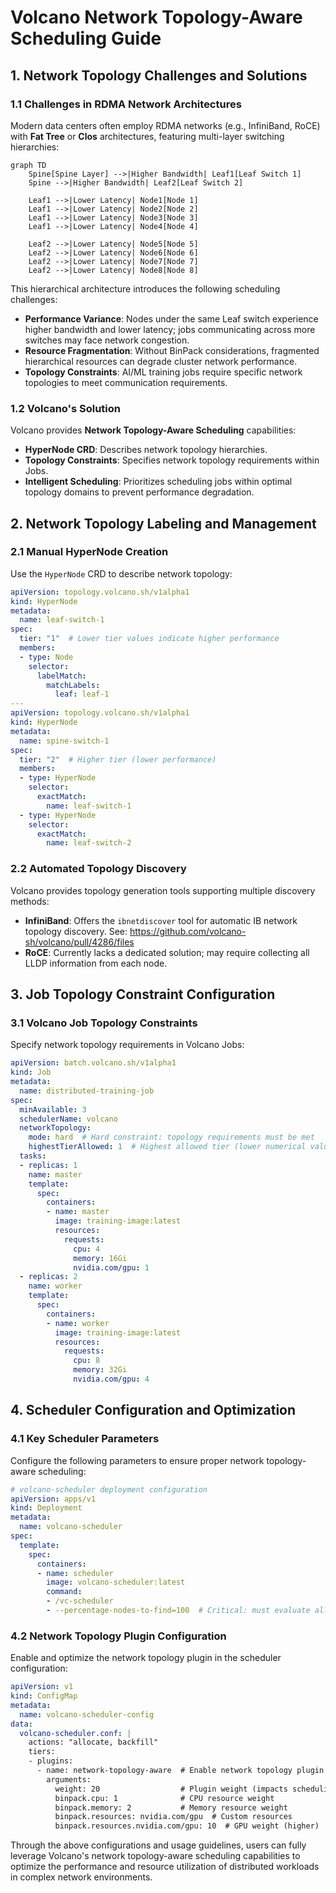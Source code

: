 # Volcano Network Topology-Aware Scheduling Guide

## 1. Network Topology Challenges and Solutions

### 1.1 Challenges in RDMA Network Architectures

Modern data centers often employ RDMA networks (e.g., InfiniBand, RoCE) with **Fat Tree** or **Clos** architectures, featuring multi-layer switching hierarchies:

```mermaid
graph TD
    Spine[Spine Layer] -->|Higher Bandwidth| Leaf1[Leaf Switch 1]
    Spine -->|Higher Bandwidth| Leaf2[Leaf Switch 2]
    
    Leaf1 -->|Lower Latency| Node1[Node 1]
    Leaf1 -->|Lower Latency| Node2[Node 2]
    Leaf1 -->|Lower Latency| Node3[Node 3]
    Leaf1 -->|Lower Latency| Node4[Node 4]
    
    Leaf2 -->|Lower Latency| Node5[Node 5]
    Leaf2 -->|Lower Latency| Node6[Node 6]
    Leaf2 -->|Lower Latency| Node7[Node 7]
    Leaf2 -->|Lower Latency| Node8[Node 8]
```

This hierarchical architecture introduces the following scheduling challenges:
- **Performance Variance**: Nodes under the same Leaf switch experience higher bandwidth and lower latency; jobs communicating across more switches may face network congestion.
- **Resource Fragmentation**: Without BinPack considerations, fragmented hierarchical resources can degrade cluster network performance.
- **Topology Constraints**: AI/ML training jobs require specific network topologies to meet communication requirements.

### 1.2 Volcano's Solution

Volcano provides **Network Topology-Aware Scheduling** capabilities:
- **HyperNode CRD**: Describes network topology hierarchies.
- **Topology Constraints**: Specifies network topology requirements within Jobs.
- **Intelligent Scheduling**: Prioritizes scheduling jobs within optimal topology domains to prevent performance degradation.

## 2. Network Topology Labeling and Management

### 2.1 Manual HyperNode Creation

Use the `HyperNode` CRD to describe network topology:

```yaml
apiVersion: topology.volcano.sh/v1alpha1
kind: HyperNode
metadata:
  name: leaf-switch-1
spec:
  tier: "1"  # Lower tier values indicate higher performance
  members:
  - type: Node
    selector:
      labelMatch:
        matchLabels:
          leaf: leaf-1
---
apiVersion: topology.volcano.sh/v1alpha1
kind: HyperNode
metadata:
  name: spine-switch-1
spec:
  tier: "2"  # Higher tier (lower performance)
  members:
  - type: HyperNode
    selector:
      exactMatch:
        name: leaf-switch-1
  - type: HyperNode
    selector:
      exactMatch:
        name: leaf-switch-2
```

### 2.2 Automated Topology Discovery

Volcano provides topology generation tools supporting multiple discovery methods:

- **InfiniBand**: Offers the `ibnetdiscover` tool for automatic IB network topology discovery. See: https://github.com/volcano-sh/volcano/pull/4286/files
- **RoCE**: Currently lacks a dedicated solution; may require collecting all LLDP information from each node.

## 3. Job Topology Constraint Configuration

### 3.1 Volcano Job Topology Constraints

Specify network topology requirements in Volcano Jobs:

```yaml
apiVersion: batch.volcano.sh/v1alpha1
kind: Job
metadata:
  name: distributed-training-job
spec:
  minAvailable: 3
  schedulerName: volcano
  networkTopology:
    mode: hard  # Hard constraint: topology requirements must be met
    highestTierAllowed: 1  # Highest allowed tier (lower numerical value indicates better performance)
  tasks:
  - replicas: 1
    name: master
    template:
      spec:
        containers:
        - name: master
          image: training-image:latest
          resources:
            requests:
              cpu: 4
              memory: 16Gi
              nvidia.com/gpu: 1
  - replicas: 2
    name: worker
    template:
      spec:
        containers:
        - name: worker
          image: training-image:latest
          resources:
            requests:
              cpu: 8
              memory: 32Gi
              nvidia.com/gpu: 4
```

## 4. Scheduler Configuration and Optimization

### 4.1 Key Scheduler Parameters

Configure the following parameters to ensure proper network topology-aware scheduling:

```yaml
# volcano-scheduler deployment configuration
apiVersion: apps/v1
kind: Deployment
metadata:
  name: volcano-scheduler
spec:
  template:
    spec:
      containers:
      - name: scheduler
        image: volcano-scheduler:latest
        command:
        - /vc-scheduler
        - --percentage-nodes-to-find=100  # Critical: must evaluate all nodes to guarantee optimal topology
```

### 4.2 Network Topology Plugin Configuration

Enable and optimize the network topology plugin in the scheduler configuration:

```yaml
apiVersion: v1
kind: ConfigMap
metadata:
  name: volcano-scheduler-config
data:
  volcano-scheduler.conf: |
    actions: "allocate, backfill"
    tiers:
    - plugins:
      - name: network-topology-aware  # Enable network topology plugin
        arguments:
          weight: 20                  # Plugin weight (impacts scheduling decisions)
          binpack.cpu: 1              # CPU resource weight
          binpack.memory: 2           # Memory resource weight
          binpack.resources: nvidia.com/gpu  # Custom resources
          binpack.resources.nvidia.com/gpu: 10  # GPU weight (higher)
```

Through the above configurations and usage guidelines, users can fully leverage Volcano's network topology-aware scheduling capabilities to optimize the performance and resource utilization of distributed workloads in complex network environments.